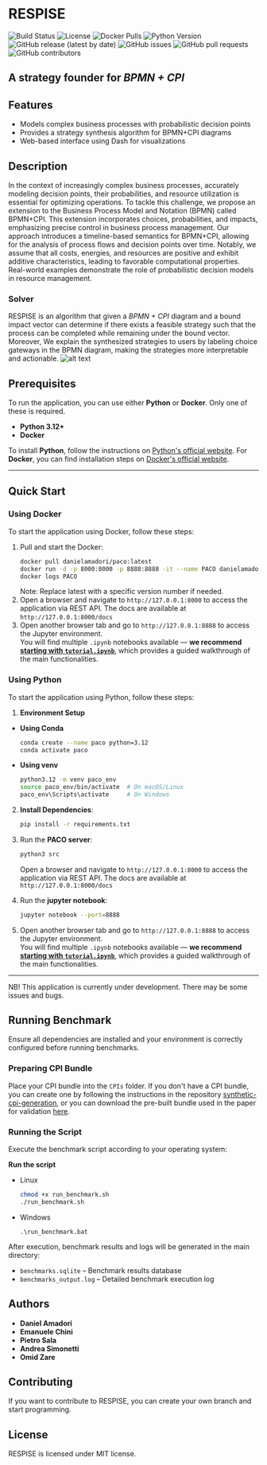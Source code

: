 # RESPISE
![Build Status](https://github.com/danielamadori98/PACO/actions/workflows/tests.yml/badge.svg)
![License](https://img.shields.io/github/license/danielamadori98/PACO)
![Docker Pulls](https://img.shields.io/docker/pulls/danielamadori/paco)
![Python Version](https://img.shields.io/badge/python-3.12%2B-blue)
![GitHub release (latest by date)](https://img.shields.io/github/v/release/danielamadori98/PACO)
![GitHub issues](https://img.shields.io/github/issues/danielamadori98/PACO)
![GitHub pull requests](https://img.shields.io/github/issues-pr/danielamadori98/PACO)
![GitHub contributors](https://img.shields.io/github/contributors/danielamadori98/PACO)


## A strategy founder for *BPMN + CPI*

## Features

- Models complex business processes with probabilistic decision points
- Provides a strategy synthesis algorithm for BPMN+CPI diagrams
- Web-based interface using Dash for visualizations

## Description

In the context of increasingly complex business processes, accurately modeling decision points, their probabilities, and resource utilization is essential for optimizing operations. To tackle this challenge, we propose an extension to the Business Process Model and Notation (BPMN) called BPMN+CPI. This extension incorporates choices, probabilities, and impacts, emphasizing precise control in business process management. Our approach introduces a timeline-based semantics for BPMN+CPI, allowing for the analysis of process flows and decision points over time. Notably, we assume that all costs, energies, and resources are positive and exhibit additive characteristics, leading to favorable computational properties. Real-world examples demonstrate the role of probabilistic decision models in resource management.

### Solver
RESPISE is an algorithm that given a *BPMN + CPI*  diagram and a bound impact vector can determine if there exists a feasible strategy such that the process can be completed while remaining under the bound vector. Moreover, We explain the synthesized strategies to users by labeling choice gateways in the BPMN diagram, making the strategies more interpretable and actionable.
![alt text](image.png)

## Prerequisites

To run the application, you can use either **Python** or **Docker**. Only one of these is required.

- **Python 3.12+**
- **Docker**

To install **Python**, follow the instructions on [Python's official website](https://www.python.org/downloads/). For **Docker**, you can find installation steps on [Docker's official website](https://docs.docker.com/get-docker/).

---

## Quick Start

### Using Docker

To start the application using Docker, follow these steps:

1. Pull and start the Docker:
    ```bash
    docker pull danielamadori/paco:latest
    docker run -d -p 8000:8000 -p 8888:8888 -it --name PACO danielamadori/paco:latest
    docker logs PACO
    ```
   Note: Replace latest with a specific version number if needed.
2. Open a browser and navigate to `http://127.0.0.1:8000` to access the application via REST API.
   The docs are available at `http://127.0.0.1:8000/docs`
3. Open another browser tab and go to `http://127.0.0.1:8888` to access the Jupyter environment.  
   You will find multiple `.ipynb` notebooks available — **we recommend [starting with `tutorial.ipynb`](https://nbviewer.org/github/danielamadori98/PACO/blob/main/tutorial.ipynb)**, which provides a guided walkthrough of the main functionalities.

### Using Python
To start the application using Python, follow these steps:
1. **Environment Setup**
- **Using Conda**
    ```bash
    conda create --name paco python=3.12
    conda activate paco
    ```
- **Using venv**
  ```bash
  python3.12 -m venv paco_env
  source paco_env/bin/activate  # On macOS/Linux
  paco_env\Scripts\activate     # On Windows
  ```
2. **Install Dependencies**:
    ```bash
    pip install -r requirements.txt
    ```
3. Run the **PACO server**:
    ```bash
    python3 src
    ```
   Open a browser and navigate to `http://127.0.0.1:8000` to access the application via REST API.
   The docs are available at `http://127.0.0.1:8000/docs`

3. Run the **jupyter notebook**:
    ```bash
    jupyter notebook --port=8888
    ```
4. Open another browser tab and go to `http://127.0.0.1:8888` to access the Jupyter environment.  
   You will find multiple `.ipynb` notebooks available — **we recommend [starting with `tutorial.ipynb`](https://nbviewer.org/github/danielamadori98/PACO/blob/main/tutorial.ipynb)**, which provides a guided walkthrough of the main functionalities.

---
NB! This application is currently under development. There may be some issues and bugs.


## Running Benchmark

Ensure all dependencies are installed and your environment is correctly configured before running benchmarks.

### Preparing CPI Bundle

Place your CPI bundle into the `CPIs` folder. If you don't have a CPI bundle, you can create one by following the instructions in the repository [synthetic-cpi-generation](https://github.com/danielamadori98/synthetic-cpi-generation), or you can download the pre-built bundle used in the paper for validation [here]( ).

### Running the Script

Execute the benchmark script according to your operating system:

**Run the script**
- Linux
    ```bash
    chmod +x run_benchmark.sh
    ./run_benchmark.sh
    ```
- Windows
    ```batch
    .\run_benchmark.bat
    ```

After execution, benchmark results and logs will be generated in the main directory:

- `benchmarks.sqlite` – Benchmark results database
- `benchmarks_output.log` – Detailed benchmark execution log


## Authors

* **Daniel Amadori**
* **Emanuele Chini**
* **Pietro Sala**
* **Andrea Simonetti**
* **Omid Zare**

## Contributing

If you want to contribute to RESPISE, you can create your own branch and start programming.

## License

RESPISE is licensed under MIT license.